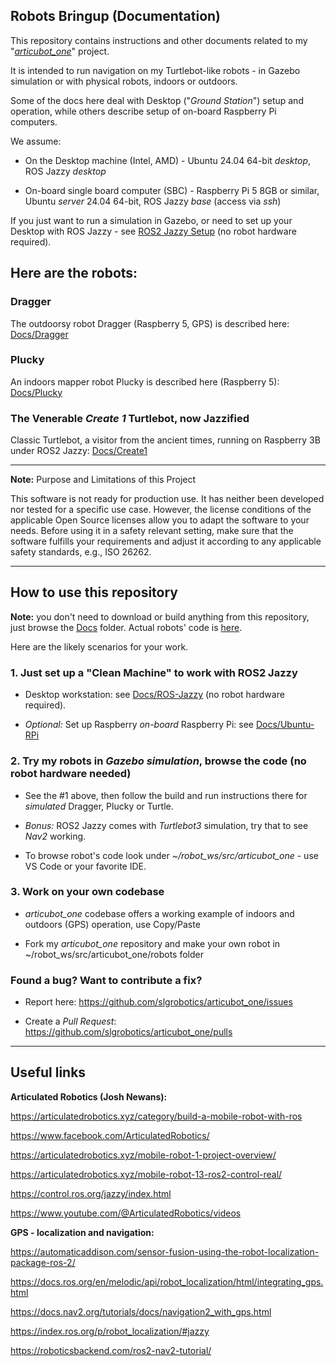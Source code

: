 ## Robots Bringup (Documentation)

This repository contains instructions and other documents related to my "[*articubot_one*](https://github.com/slgrobotics/articubot_one)" project.

It is intended to run navigation on my Turtlebot-like robots - in Gazebo simulation or with physical robots, indoors or outdoors.

Some of the docs here deal with Desktop ("*Ground Station*") setup and operation, while others describe setup of on-board Raspberry Pi computers.

We assume:

- On the Desktop machine (Intel, AMD) - Ubuntu 24.04 64-bit *desktop*, ROS Jazzy _desktop_

- On-board single board computer (SBC) - Raspberry Pi 5 8GB or similar, Ubuntu *server* 24.04 64-bit, ROS Jazzy _base_ (access via _ssh_)

If you just want to run a simulation in Gazebo, or need to set up your Desktop with ROS Jazzy -
see [ROS2 Jazzy Setup](https://github.com/slgrobotics/robots_bringup/tree/main/Docs/ROS-Jazzy) (no robot hardware required).

## Here are the robots:

### Dragger

The outdoorsy robot Dragger (Raspberry 5, GPS) is described here:
[Docs/Dragger](https://github.com/slgrobotics/robots_bringup/tree/main/Docs/Dragger)

### Plucky

An indoors mapper robot Plucky is described here (Raspberry 5):
[Docs/Plucky](https://github.com/slgrobotics/robots_bringup/tree/main/Docs/Plucky)

### The Venerable _Create 1_ Turtlebot, now Jazzified

Classic Turtlebot, a visitor from the ancient times, running on Raspberry 3B under ROS2 Jazzy:
[Docs/Create1](https://github.com/slgrobotics/robots_bringup/tree/main/Docs/Create1)

---------

**Note:** Purpose and Limitations of this Project

This software is not ready for production use. It has neither been developed nor tested for a specific use case. However, the license conditions of the applicable Open Source licenses allow you to adapt the software to your needs. Before using it in a safety relevant setting, make sure that the software fulfills your requirements and adjust it according to any applicable safety standards, e.g., ISO 26262.

---------

## How to use this repository

**Note:** you don't need to download or build anything from this repository, just browse the [Docs](https://github.com/slgrobotics/robots_bringup/tree/main/Docs) folder.
Actual robots' code is [here](https://github.com/slgrobotics/articubot_one).

Here are the likely scenarios for your work.

### 1. Just set up a "Clean Machine" to work with ROS2 Jazzy

- Desktop workstation: see [Docs/ROS-Jazzy](https://github.com/slgrobotics/robots_bringup/tree/main/Docs/ROS-Jazzy) (no robot hardware required).

- _Optional:_ Set up Raspberry *on-board* Raspberry Pi: see [Docs/Ubuntu-RPi](https://github.com/slgrobotics/robots_bringup/tree/main/Docs/Ubuntu-RPi)

### 2. Try my robots in _Gazebo simulation_, browse the code (no robot hardware needed)

- See the #1 above, then follow the build and run instructions there for _simulated_ Dragger, Plucky or Turtle.

- _Bonus:_ ROS2 Jazzy comes with _Turtlebot3_ simulation, try that to see _Nav2_ working.

- To browse robot's code look under *~/robot_ws/src/articubot_one* - use VS Code or your favorite IDE.

### 3. Work on your own codebase

- *articubot_one* codebase offers a working example of indoors and outdoors (GPS) operation, use Copy/Paste

- Fork my *articubot_one* repository and make your own robot in ~/robot_ws/src/articubot_one/robots folder

### Found a bug? Want to contribute a fix?

- Report here: https://github.com/slgrobotics/articubot_one/issues

- Create a _Pull Request_: https://github.com/slgrobotics/articubot_one/pulls

---------------------------------

## Useful links

**Articulated Robotics (Josh Newans):**

https://articulatedrobotics.xyz/category/build-a-mobile-robot-with-ros

https://www.facebook.com/ArticulatedRobotics/

https://articulatedrobotics.xyz/mobile-robot-1-project-overview/

https://articulatedrobotics.xyz/mobile-robot-13-ros2-control-real/

https://control.ros.org/jazzy/index.html

https://www.youtube.com/@ArticulatedRobotics/videos

**GPS - localization and navigation:**

https://automaticaddison.com/sensor-fusion-using-the-robot-localization-package-ros-2/

https://docs.ros.org/en/melodic/api/robot_localization/html/integrating_gps.html

https://docs.nav2.org/tutorials/docs/navigation2_with_gps.html

https://index.ros.org/p/robot_localization/#jazzy

https://roboticsbackend.com/ros2-nav2-tutorial/
